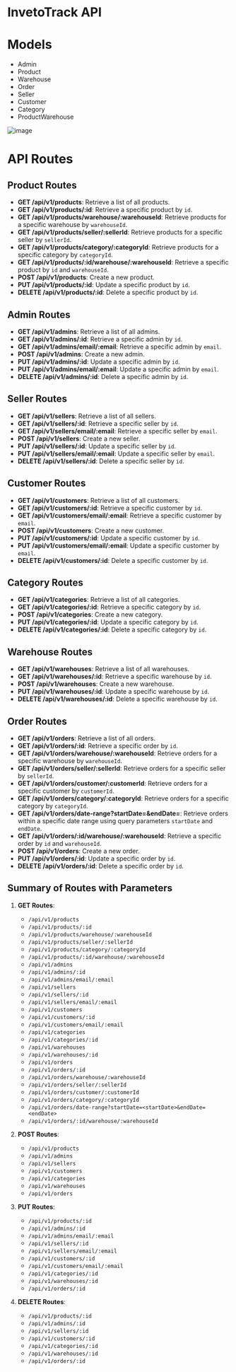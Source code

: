# InvetoTrack API

# Models

- Admin
- Product
- Warehouse
- Order
- Seller
- Customer
- Category
- ProductWarehouse

![image](https://github.com/vasujain275/InventoTrack/assets/69643310/bb668fa3-45f5-4326-8251-6b037ff5b153)

# API Routes

## Product Routes

- **GET /api/v1/products**: Retrieve a list of all products.
- **GET /api/v1/products/:id**: Retrieve a specific product by `id`.
- **GET /api/v1/products/warehouse/:warehouseId**: Retrieve products for a specific warehouse by `warehouseId`.
- **GET /api/v1/products/seller/:sellerId**: Retrieve products for a specific seller by `sellerId`.
- **GET /api/v1/products/category/:categoryId**: Retrieve products for a specific category by `categoryId`.
- **GET /api/v1/products/:id/warehouse/:warehouseId**: Retrieve a specific product by `id` and `warehouseId`.
- **POST /api/v1/products**: Create a new product.
- **PUT /api/v1/products/:id**: Update a specific product by `id`.
- **DELETE /api/v1/products/:id**: Delete a specific product by `id`.

## Admin Routes

- **GET /api/v1/admins**: Retrieve a list of all admins.
- **GET /api/v1/admins/:id**: Retrieve a specific admin by `id`.
- **GET /api/v1/admins/email/:email**: Retrieve a specific admin by `email`.
- **POST /api/v1/admins**: Create a new admin.
- **PUT /api/v1/admins/:id**: Update a specific admin by `id`.
- **PUT /api/v1/admins/email/:email**: Update a specific admin by `email`.
- **DELETE /api/v1/admins/:id**: Delete a specific admin by `id`.

## Seller Routes

- **GET /api/v1/sellers**: Retrieve a list of all sellers.
- **GET /api/v1/sellers/:id**: Retrieve a specific seller by `id`.
- **GET /api/v1/sellers/email/:email**: Retrieve a specific seller by `email`.
- **POST /api/v1/sellers**: Create a new seller.
- **PUT /api/v1/sellers/:id**: Update a specific seller by `id`.
- **PUT /api/v1/sellers/email/:email**: Update a specific seller by `email`.
- **DELETE /api/v1/sellers/:id**: Delete a specific seller by `id`.

## Customer Routes

- **GET /api/v1/customers**: Retrieve a list of all customers.
- **GET /api/v1/customers/:id**: Retrieve a specific customer by `id`.
- **GET /api/v1/customers/email/:email**: Retrieve a specific customer by `email`.
- **POST /api/v1/customers**: Create a new customer.
- **PUT /api/v1/customers/:id**: Update a specific customer by `id`.
- **PUT /api/v1/customers/email/:email**: Update a specific customer by `email`.
- **DELETE /api/v1/customers/:id**: Delete a specific customer by `id`.

## Category Routes

- **GET /api/v1/categories**: Retrieve a list of all categories.
- **GET /api/v1/categories/:id**: Retrieve a specific category by `id`.
- **POST /api/v1/categories**: Create a new category.
- **PUT /api/v1/categories/:id**: Update a specific category by `id`.
- **DELETE /api/v1/categories/:id**: Delete a specific category by `id`.

## Warehouse Routes

- **GET /api/v1/warehouses**: Retrieve a list of all warehouses.
- **GET /api/v1/warehouses/:id**: Retrieve a specific warehouse by `id`.
- **POST /api/v1/warehouses**: Create a new warehouse.
- **PUT /api/v1/warehouses/:id**: Update a specific warehouse by `id`.
- **DELETE /api/v1/warehouses/:id**: Delete a specific warehouse by `id`.

## Order Routes

- **GET /api/v1/orders**: Retrieve a list of all orders.
- **GET /api/v1/orders/:id**: Retrieve a specific order by `id`.
- **GET /api/v1/orders/warehouse/:warehouseId**: Retrieve orders for a specific warehouse by `warehouseId`.
- **GET /api/v1/orders/seller/:sellerId**: Retrieve orders for a specific seller by `sellerId`.
- **GET /api/v1/orders/customer/:customerId**: Retrieve orders for a specific customer by `customerId`.
- **GET /api/v1/orders/category/:categoryId**: Retrieve orders for a specific category by `categoryId`.
- **GET /api/v1/orders/date-range?startDate=<startDate>&endDate=<endDate>**: Retrieve orders within a specific date range using query parameters `startDate` and `endDate`.
- **GET /api/v1/orders/:id/warehouse/:warehouseId**: Retrieve a specific order by `id` and `warehouseId`.
- **POST /api/v1/orders**: Create a new order.
- **PUT /api/v1/orders/:id**: Update a specific order by `id`.
- **DELETE /api/v1/orders/:id**: Delete a specific order by `id`.

## Summary of Routes with Parameters

1. **GET Routes**:

   - `/api/v1/products`
   - `/api/v1/products/:id`
   - `/api/v1/products/warehouse/:warehouseId`
   - `/api/v1/products/seller/:sellerId`
   - `/api/v1/products/category/:categoryId`
   - `/api/v1/products/:id/warehouse/:warehouseId`
   - `/api/v1/admins`
   - `/api/v1/admins/:id`
   - `/api/v1/admins/email/:email`
   - `/api/v1/sellers`
   - `/api/v1/sellers/:id`
   - `/api/v1/sellers/email/:email`
   - `/api/v1/customers`
   - `/api/v1/customers/:id`
   - `/api/v1/customers/email/:email`
   - `/api/v1/categories`
   - `/api/v1/categories/:id`
   - `/api/v1/warehouses`
   - `/api/v1/warehouses/:id`
   - `/api/v1/orders`
   - `/api/v1/orders/:id`
   - `/api/v1/orders/warehouse/:warehouseId`
   - `/api/v1/orders/seller/:sellerId`
   - `/api/v1/orders/customer/:customerId`
   - `/api/v1/orders/category/:categoryId`
   - `/api/v1/orders/date-range?startDate=<startDate>&endDate=<endDate>`
   - `/api/v1/orders/:id/warehouse/:warehouseId`

2. **POST Routes**:

   - `/api/v1/products`
   - `/api/v1/admins`
   - `/api/v1/sellers`
   - `/api/v1/customers`
   - `/api/v1/categories`
   - `/api/v1/warehouses`
   - `/api/v1/orders`

3. **PUT Routes**:

   - `/api/v1/products/:id`
   - `/api/v1/admins/:id`
   - `/api/v1/admins/email/:email`
   - `/api/v1/sellers/:id`
   - `/api/v1/sellers/email/:email`
   - `/api/v1/customers/:id`
   - `/api/v1/customers/email/:email`
   - `/api/v1/categories/:id`
   - `/api/v1/warehouses/:id`
   - `/api/v1/orders/:id`

4. **DELETE Routes**:
   - `/api/v1/products/:id`
   - `/api/v1/admins/:id`
   - `/api/v1/sellers/:id`
   - `/api/v1/customers/:id`
   - `/api/v1/categories/:id`
   - `/api/v1/warehouses/:id`
   - `/api/v1/orders/:id`
